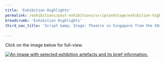 ```yaml
---
title: 'Exhibition Highlights'
permalink: /exhibitions/past-exhibitions/scriptandstage/exhibition-highlights/
breadcrumb: 'Exhibition Highlights'
third_nav_title: 'Script &amp; Stage: Theatre in Singapore from the 50s to 80s'

---
```



<p>Click on the image below for full-view.</p>

<a href="/images/event-images/script-and-stage-onsite/script-and-stage-exhibition-highlights-1-high.jpg"><img srcset="/images/event-images/script-and-stage-onsite/script-and-stage-exhibition-highlights-1-low_400w.jpg 400w, /images/event-images/script-and-stage-onsite/script-and-stage-exhibition-highlights-1-low_1000w.jpg 1000w" sizes="(max-width: 500px) 40vw, 100vw" height="522" width="1000" src="/images/event-images/script-and-stage-onsite/script-and-stage-exhibition-highlights-1-low_400w.jpg" alt="An image with selected exhibition artefacts and its brief information."></a>
